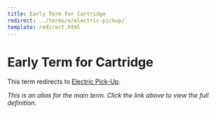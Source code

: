 ```yaml
---
title: Early Term for Cartridge
redirect: ../terms/e/electric-pickup/
template: redirect.html
---
```


# Early Term for Cartridge

This term redirects to [Electric Pick-Up](../terms/e/electric-pickup/).

*This is an alias for the main term. Click the link above to view the full definition.*
